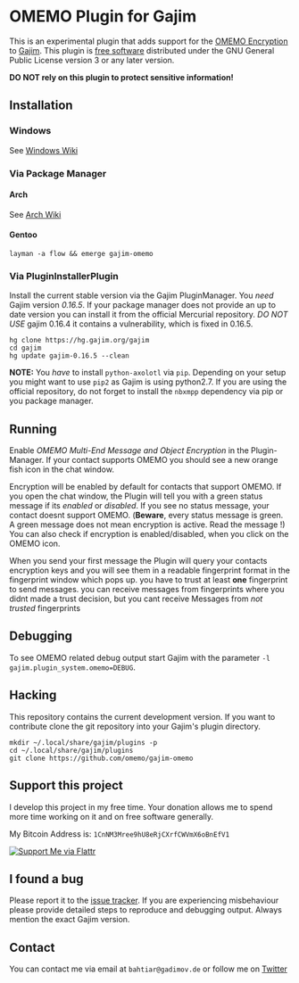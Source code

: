 # OMEMO Plugin for Gajim

This is an experimental plugin that adds support for the [OMEMO
Encryption](http://conversations.im/omemo) to [Gajim](https://gajim.org/). This
plugin is [free software](http://www.gnu.org/philosophy/free-sw.en.html)
distributed under the GNU General Public License version 3 or any later version.

**DO NOT rely on this plugin to protect sensitive information!** 

## Installation

### Windows

See [Windows Wiki](https://github.com/omemo/gajim-omemo/wiki/Installing-and-Using-on-Windows)

### Via Package Manager
#### Arch
See [Arch Wiki](https://wiki.archlinux.org/index.php/Gajim#OMEMO_Support)

#### Gentoo
`layman -a flow && emerge gajim-omemo`

### Via PluginInstallerPlugin

Install the current stable version via the Gajim PluginManager. You *need* Gajim
version *0.16.5*. If your package manager does not provide an up to date version
you can install it from the official Mercurial repository. *DO NOT USE* gajim
0.16.4 it contains a vulnerability, which is fixed in 0.16.5.
```shell
hg clone https://hg.gajim.org/gajim
cd gajim
hg update gajim-0.16.5 --clean
```

**NOTE:** You *have* to install `python-axolotl` via `pip`. Depending on your setup you might
want to use `pip2` as Gajim is using python2.7. If you are using the official repository,
do not forget to install the `nbxmpp` dependency via pip or you package manager.

## Running
Enable *OMEMO Multi-End Message and Object Encryption* in the Plugin-Manager.
If your contact supports OMEMO you should see a new orange fish icon in the chat window.

Encryption will be enabled by default for contacts that support OMEMO.
If you open the chat window, the Plugin will tell you with a green status message if its *enabled* or *disabled*.
If you see no status message, your contact doesnt support OMEMO.
(**Beware**, every status message is green. A green message does not mean encryption is active. Read the message !)
You can also check if encryption is enabled/disabled, when you click on the OMEMO icon.

When you send your first message the Plugin will query your contacts encryption keys and you will
see them in a readable fingerprint format in the fingerprint window which pops up.
you have to trust at least **one** fingerprint to send messages.
you can receive messages from fingerprints where you didnt made a trust decision, but you cant
receive Messages from *not trusted* fingerprints


## Debugging
To see OMEMO related debug output start Gajim with the parameter `-l
gajim.plugin_system.omemo=DEBUG`.

## Hacking
This repository contains the current development version. If you want to
contribute clone the git repository into your Gajim's plugin directory. 
```shell
mkdir ~/.local/share/gajim/plugins -p
cd ~/.local/share/gajim/plugins
git clone https://github.com/omemo/gajim-omemo
```

## Support this project
I develop this project in my free time. Your donation allows me to spend more
time working on it and on free software generally.

My Bitcoin Address is: `1CnNM3Mree9hU8eRjCXrfCWVmX6oBnEfV1`

[![Support Me via Flattr](http://api.flattr.com/button/flattr-badge-large.png)](https://flattr.com/thing/5038679)

## I found a bug
Please report it to the [issue
tracker](https://github.com/omemo/gajim-omemo/issues). If you are experiencing
misbehaviour please provide detailed steps to reproduce and debugging output.
Always mention the exact Gajim version. 

## Contact
You can contact me via email at `bahtiar@gadimov.de` or follow me on
[Twitter](https://twitter.com/_kalkin)
